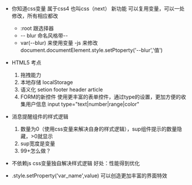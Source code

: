 - 你知道css变量
     属于css4  也叫css（next） 新功能
     可以复用变量，可以一处修改，所有相应都改
     - :root 跟选择器
     - -- blur 命名风格带--
     - var(--blur) 来使用变量
     -js 来修改  document.documentElement.style.setPtoperty('--blur','值')
- HTML5 考点
     1. 拖拽能力  
     2. 本地存储  localStorage
     3. 语义化   setion footer header article
     4. FORM的新控件
        使用更丰富的表单控件，通过type的设置，更加方便的收集用户信息
        input type="text|number|range|color" 

- 消息提醒组件的样式逻辑
    1. 数量为0（使用css变量来解决自身的样式逻辑），sup组件提示的数量隐藏，>0就显示
    2. sup宽度是变量
    3. 99+怎么做？

- 不依赖js css变量独自解决样式逻辑
  好处：性能得到优化
- .style.setProperty('var_name',value)
  可以创造更加丰富的界面特效 